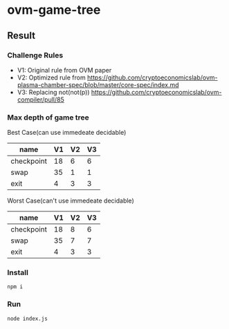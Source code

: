 # ovm-game-tree

## Result

### Challenge Rules

- V1: Original rule from OVM paper
- V2: Optimized rule from https://github.com/cryptoeconomicslab/ovm-plasma-chamber-spec/blob/master/core-spec/index.md
- V3: Replacing not(not(p)) https://github.com/cryptoeconomicslab/ovm-compiler/pull/85

### Max depth of game tree

Best Case(can use immedeate decidable)

| name       | V1  | V2  | V3  |
| ---------- | --- | --- | --- |
| checkpoint | 18  | 6   | 6   |
| swap       | 35  | 1   | 1   |
| exit       | 4   | 3   | 3   |

Worst Case(can't use immedeate decidable)

| name       | V1  | V2  | V3  |
| ---------- | --- | --- | --- |
| checkpoint | 18  | 8   | 6   |
| swap       | 35  | 7   | 7   |
| exit       | 4   | 3   | 3   |

### Install

```
npm i
```

### Run

```
node index.js
```
